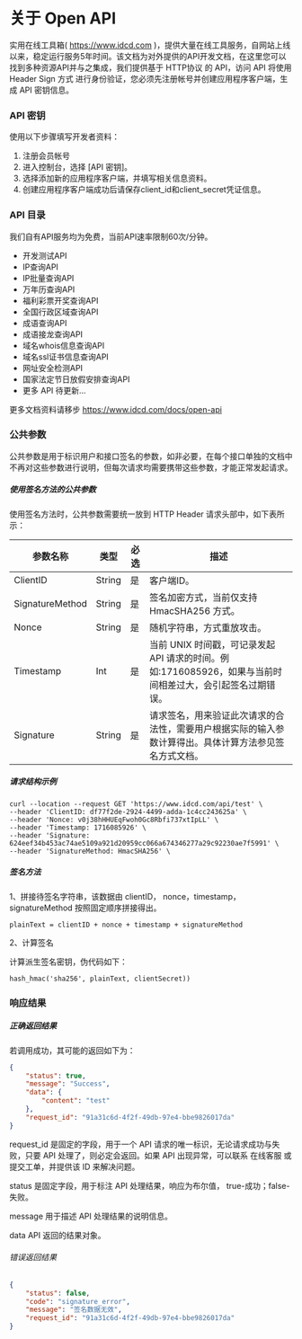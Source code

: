 # 关于 Open API
实用在线工具箱( https://www.idcd.com )，提供大量在线工具服务，自网站上线以来，稳定运行服务5年时间。该文档为对外提供的API开发文档，在这里您可以找到多种资源API并与之集成，我们提供基于 HTTP协议 的 API，访问 API 将使用 Header Sign 方式 进行身份验证，您必须先注册帐号并创建应用程序客户端，生成 API 密钥信息。

### API 密钥
使用以下步骤填写开发者资料：
1. 注册会员帐号
2. 进入控制台，选择 [API 密钥]。
3. 选择添加新的应用程序客户端，并填写相关信息资料。
4. 创建应用程序客户端成功后请保存client_id和client_secret凭证信息。

### API 目录
我们自有API服务均为免费，当前API速率限制60次/分钟。

- 开发测试API
- IP查询API
- IP批量查询API
- 万年历查询API
- 福利彩票开奖查询API
- 全国行政区域查询API
- 成语查询API
- 成语接龙查询API
- 域名whois信息查询API
- 域名ssl证书信息查询API
- 网址安全检测API
- 国家法定节日放假安排查询API
- 更多 API 待更新...

更多文档资料请移步 https://www.idcd.com/docs/open-api

### 公共参数
公共参数是用于标识用户和接口签名的参数，如非必要，在每个接口单独的文档中不再对这些参数进行说明，但每次请求均需要携带这些参数，才能正常发起请求。

##### 使用签名方法的公共参数

使用签名方法时，公共参数需要统一放到 HTTP Header 请求头部中，如下表所示：

| 参数名称  |  类型 | 必选  | 描述 |
| ------------ | ------------ | ------------ | ------------ |
| ClientID  | String  | 是  | 客户端ID。  |
| SignatureMethod  | String  | 是  | 签名加密方式，当前仅支持 HmacSHA256 方式。 |
| Nonce  | String  | 是 | 随机字符串，方式重放攻击。  |
| Timestamp | Int | 是 | 当前 UNIX 时间戳，可记录发起 API 请求的时间。例如:1716085926，如果与当前时间相差过大，会引起签名过期错误。 |
| Signature  | String  | 是 | 请求签名，用来验证此次请求的合法性，需要用户根据实际的输入参数计算得出。具体计算方法参见签名方式文档。  |

##### 请求结构示例

    curl --location --request GET 'https://www.idcd.com/api/test' \
    --header 'ClientID: df77f2de-2924-4499-adda-1c4cc243625a' \
    --header 'Nonce: v0j38hHHUEqFwoh0Gc8Rbfi737xtIpLL' \
    --header 'Timestamp: 1716085926' \
    --header 'Signature: 624eef34b453ac74ae5109a921d20959cc066a674346277a29c92230ae7f5991' \
    --header 'SignatureMethod: HmacSHA256' \

##### 签名方法

1、拼接待签名字符串，该数据由 clientID， nonce，timestamp，signatureMethod 按照固定顺序拼接得出。

    plainText = clientID + nonce + timestamp + signatureMethod


2、计算签名

计算派生签名密钥，伪代码如下：

    hash_hmac('sha256', plainText, clientSecret))

### 响应结果

##### 正确返回结果
若调用成功，其可能的返回如下为：

```json
{
    "status": true,
    "message": "Success",
    "data": {
        "content": "test"
    },
    "request_id": "91a31c6d-4f2f-49db-97e4-bbe9826017da"
}
```

request_id 是固定的字段，用于一个 API 请求的唯一标识，无论请求成功与失败，只要 API 处理了，则必定会返回。如果 API 出现异常，可以联系 在线客服 或 提交工单，并提供该 ID 来解决问题。

status 是固定字段，用于标注 API 处理结果，响应为布尔值， true-成功；false-失败。

message 用于描述 API 处理结果的说明信息。

data API 返回的结果对象。

###### 错误返回结果

```json
{
    "status": false,
    "code": "signature_error",
    "message": "签名数据无效",
    "request_id": "91a31c6d-4f2f-49db-97e4-bbe9826017da"
}
```
